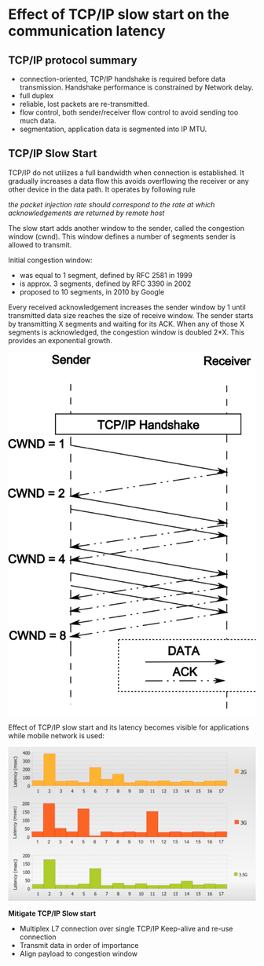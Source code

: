# Effect of TCP/IP slow start on the communication latency

## TCP/IP protocol summary

* connection-oriented, TCP/IP handshake is required before data transmission. Handshake performance is constrained by Network delay.
* full duplex
* reliable, lost packets are re-transmitted.
* flow control, both sender/receiver flow control to avoid sending too much data.
* segmentation, application data is segmented into IP MTU.


## TCP/IP Slow Start

TCP/IP do not utilizes a full bandwidth when connection is established. It gradually increases a data flow this avoids overflowing the receiver or any other device in the data path. It operates by following rule

*the packet injection rate should correspond to the rate at which acknowledgements are returned by remote host*

The slow start adds another window to the sender, called the congestion window (cwnd). This window defines a number of segments sender is allowed to transmit.

Initial congestion window:
* was equal to 1 segment, defined by RFC 2581 in 1999
* is approx. 3 segments, defined by RFC 3390 in 2002
* proposed to 10 segments, in 2010 by Google

Every received acknowledgement increases the sender window by 1 until transmitted data size reaches the size of receive window. The sender starts by transmitting X segments and waiting for its ACK. When any of those X segments is acknowledged, the congestion window is doubled 2*X. This provides an exponential growth.

![tcp/ip slow start explained](/assets/images/2010-08-08-tcp-ip-slow-start.svg)

Effect of TCP/IP slow start and its latency becomes visible for applications while mobile network is used:

![tcp/ip slow latency](/assets/images/2010-08-08-tcp-ip-slow-start-latency.png)

**Mitigate TCP/IP Slow start**
* Multiplex L7 connection over single TCP/IP Keep-alive and re-use connection
* Transmit data in order of importance
* Align payload to congestion window
